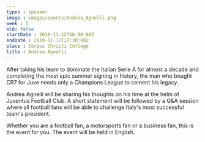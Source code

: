 ```yaml
---
types : speaker
image : images/events/Andrea_Agnelli.png
week : 5
old: false
startDate : 2019-11-12T16:00:00Z
endDate : 2019-11-12T17:30:00Z
place : Corpus Christi College
title : Andrea Agnelli
---
```


After taking his team to dominate the Italian Serie A for almost a decade and completing the most epic summer signing in history, the man who bought CR7 for Juve needs only a Champions League to cement his legacy. 

Andrea Agnelli will be sharing his thoughts on his time at the helm of Juventus Football Club. A short statement will be followed by a Q&A session where all football fans will be able to challenge Italy's most successful team's president.

Whether you are a football fan, a motorsports fan or a business fan, this is the event for you. The event will be held in English.